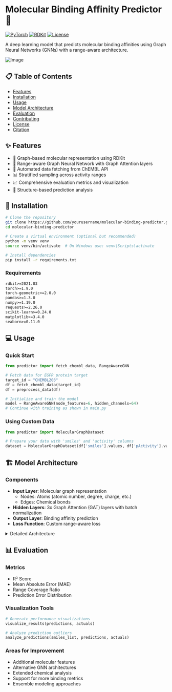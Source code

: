 # Molecular Binding Affinity Predictor 🧬

[![PyTorch](https://img.shields.io/badge/PyTorch-%23EE4C2C.svg?style=flat&logo=PyTorch&logoColor=white)](https://pytorch.org/)
[![RDKit](https://img.shields.io/badge/RDKit-2021.03-green.svg)](https://www.rdkit.org/)
[![License](https://img.shields.io/badge/license-MIT-blue.svg)](LICENSE)

A deep learning model that predicts molecular binding affinities using Graph Neural Networks (GNNs) with a range-aware architecture.  

![Image](https://github.com/user-attachments/assets/3af31b8e-3e32-4d26-b7fc-9d64d0bac1d9)



## 📋 Table of Contents
- [Features](#-features)
- [Installation](#-installation)
- [Usage](#-usage)
- [Model Architecture](#-model-architecture)
- [Evaluation](#-evaluation)
- [Contributing](#-contributing)
- [License](#-license)
- [Citation](#-citation)

## ✨ Features

- 🔬 Graph-based molecular representation using RDKit
- 🧠 Range-aware Graph Neural Network with Graph Attention layers
- 🔄 Automated data fetching from ChEMBL API
- 📊 Stratified sampling across activity ranges
- 📈 Comprehensive evaluation metrics and visualization
- 🎯 Structure-based prediction analysis

## 🚀 Installation

```bash
# Clone the repository
git clone https://github.com/yourusername/molecular-binding-predictor.git
cd molecular-binding-predictor

# Create a virtual environment (optional but recommended)
python -m venv venv
source venv/bin/activate  # On Windows use: venv\Scripts\activate

# Install dependencies
pip install -r requirements.txt
```

### Requirements
```txt
rdkit>=2021.03
torch>=1.9.0
torch-geometric>=2.0.0
pandas>=1.3.0
numpy>=1.19.0
requests>=2.26.0
scikit-learn>=0.24.0
matplotlib>=3.4.0
seaborn>=0.11.0
```

## 💻 Usage

### Quick Start

```python
from predictor import fetch_chembl_data, RangeAwareGNN

# Fetch data for EGFR protein target
target_id = "CHEMBL203"
df = fetch_chembl_data(target_id)
df = preprocess_data(df)

# Initialize and train the model
model = RangeAwareGNN(node_features=6, hidden_channels=64)
# Continue with training as shown in main.py
```

### Using Custom Data

```python
from predictor import MolecularGraphDataset

# Prepare your data with 'smiles' and 'activity' columns
dataset = MolecularGraphDataset(df['smiles'].values, df['pActivity'].values)
```

## 🏗️ Model Architecture

### Components
- **Input Layer**: Molecular graph representation
  - Nodes: Atoms (atomic number, degree, charge, etc.)
  - Edges: Chemical bonds
- **Hidden Layers**: 3x Graph Attention (GAT) layers with batch normalization
- **Output Layer**: Binding affinity prediction
- **Loss Function**: Custom range-aware loss

<details>
<summary>Detailed Architecture</summary>

```plaintext
Input → GAT Layer 1 → BatchNorm → ReLU → Dropout →
       GAT Layer 2 → BatchNorm → ReLU → Dropout →
       GAT Layer 3 → BatchNorm → ReLU →
       Global Mean Pool → Linear → Output
```
</details>

## 📊 Evaluation

### Metrics
- R² Score
- Mean Absolute Error (MAE)
- Range Coverage Ratio
- Prediction Error Distribution

### Visualization Tools
```python
# Generate performance visualizations
visualize_results(predictions, actuals)

# Analyze prediction outliers
analyze_predictions(smiles_list, predictions, actuals)
```

### Areas for Improvement
- Additional molecular features
- Alternative GNN architectures
- Extended chemical analysis
- Support for more binding metrics
- Ensemble modeling approaches


